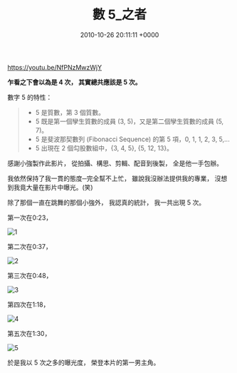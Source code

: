﻿---
layout: post
title: 數 5_之者
date: 2010-10-26 20:11:11 +0000
category: 誌
tags: [印度行, 數]
---


https://youtu.be/NfPNzMwzWjY

**乍看之下會以為是 4 次，
其實總共應該是 5 次。**

數字 5 的特性：
>- 5 是質數，第 3 個質數。
>- 5 既是第一個孿生質數的成員 (3, 5)，又是第二個孿生質數的成員 (5, 7)。
>- 5 是斐波那契數列 (Fibonacci Sequence) 的第 5 項，0, 1, 1, 2, 3, 5,...
>- 5 出現在 2 個勾股數組中，{3, 4, 5}, {5, 12, 13}。


<!--more-->
感謝小強製作此影片，
從拍攝、構思、剪輯、配音到後製，
全是他一手包辦。

我依然保持了我一貫的態度─完全幫不上忙，
雖說我沒辦法提供我的專業，
沒想到我竟大量在影片中曝光。(笑)

除了那個一直在跳舞的那個小強外，
我認真的統計，
我一共出現 5 次。

第一次在0:23，

![1](/blog/assets/images/2010/n51.jpg)

第二次在0:37，

![2](/blog/assets/images/2010/n52.jpg)

第三次在0:48，

![3](/blog/assets/images/2010/n53.jpg)

第四次在1:18，

![4](/blog/assets/images/2010/n54.jpg)

第五次在1:30，

![5](/blog/assets/images/2010/n55.jpg)

於是我以 5 次之多的曝光度，
榮登本片的第一男主角。



